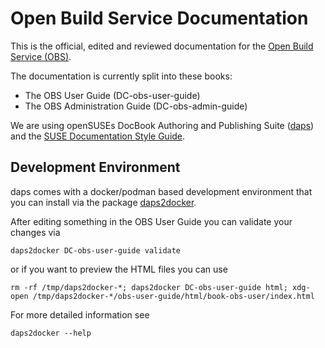 # Open Build Service Documentation
This is the official, edited and reviewed documentation for the [Open Build
Service (OBS)](https://openbuildservice.org/).

The documentation is currently split into these books:

* The OBS User Guide (DC-obs-user-guide)
* The OBS Administration Guide (DC-obs-admin-guide)

We are using openSUSEs DocBook Authoring and Publishing Suite ([daps](https://github.com/openSUSE/daps))
and the [SUSE Documentation Style Guide](https://documentation.suse.com/style/current/single-html/docu_styleguide/).

## Development Environment

daps comes with a docker/podman based development environment that you can install via the package [daps2docker](https://software.opensuse.org//download.html?project=Documentation%3ATools&package=daps2docker).

After editing something in the OBS User Guide you can validate your changes via

```
daps2docker DC-obs-user-guide validate
```

or if you want to preview the HTML files you can use

```
rm -rf /tmp/daps2docker-*; daps2docker DC-obs-user-guide html; xdg-open /tmp/daps2docker-*/obs-user-guide/html/book-obs-user/index.html
```

For more detailed information see

```
daps2docker --help
```
